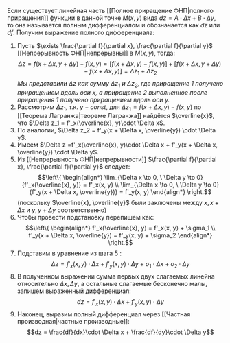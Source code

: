 Если существует линейная часть [[Полное приращение ФНП|полного приращения]] функции в данной точке $M(x,y)$ вида $dz = A\cdot\Delta x + B \cdot  \Delta y$, то она называется полным дифференциалом и обозначается как $dz$ или $df$.
Получим выражение полного дифференциала:
1. Пусть $\exists \frac{\partial f}{\partial x}, \frac{\partial f}{\partial y}$ [[Непрерывность ФНП|непрерывны]] в $M(x,y)$, тогда: $$\Delta z = f(x+\Delta x, y + \Delta y) - f(x,y) = [f(x+\Delta x, y) - f(x,y)] + [f(x+\Delta x, y + \Delta y) - f(x+\Delta x,y)] = \Delta z_1 + \Delta z_2$$*Мы представили $\Delta z$ как сумму $\Delta z_1$ и $\Delta z_2$, где приращение 1 получено приращением вдоль оси x, а приращение 2 выполненное после приращения 1 получено приращением вдоль оси y.*
2. Рассмотрим $\Delta z_1$, т.к. $y-const$, для $\Delta z_1 = f(x+\Delta x, y) - f(x,y)$ по [[Теорема Лагранжа|теореме Лагранжа]] найдётся $\overline{x}$, что $\Delta z_1 = f'_x(\overline{x}, y)\cdot \Delta x$. 
3. По аналогии, $\Delta z_2 = f'_y(x + \Delta x, \overline{y}) \cdot \Delta y$.
4. Имеем $\Delta z =f'_x(\overline{x}, y)\cdot \Delta x + f'_y(x + \Delta x, \overline{y}) \cdot \Delta y$.
5. Из [[Непрерывность ФНП|непрерывности]] $\frac{\partial f}{\partial x}, \frac{\partial f}{\partial y}$ следует:$$\left\{ \begin{align*} \lim_{\Delta x \to 0, \ \Delta y \to 0}{f'_x(\overline{x}, y)} = f'_x(x, y) \\ \lim_{\Delta x \to 0, \ \Delta y \to 0}{f'_y(x + \Delta x, \overline{y})} = f'_y(x, y) \end{align*} \right.$$ (поскольку $\overline{x}, \overline{y}$ были заключены между $x, x + \Delta x$ и $y, y + \Delta y$ соответственно)
6. Чтобы провести подстановку перепишем как:$$\left\{ \begin{align*} f'_x(\overline{x}, y) = f'_x(x, y) + \sigma_1 \\ f'_y(x + \Delta x, \overline{y}) = f'_y(x, y) + \sigma_2 \end{align*} \right.$$
7. Подставим в уравнение из шага 5 :$$\Delta z = f'_x(x, y)\cdot \Delta x + f'_y(x, y)\cdot \Delta y +  \sigma_1\cdot \Delta x + \sigma_2\cdot \Delta y$$
8. В полученном выражении сумма первых двух слагаемых линейна относительно $\Delta x, \Delta y$, а остальные слагаемые бесконечно малы, запишем выраженный дифференциал:$$dz = f'_x(x, y)\cdot \Delta x + f'_y(x, y)\cdot \Delta y$$
9. Наконец, выразим полный дифференциал через [[Частная производная|частные производные]]:$$dz = \frac{df}{dx}\cdot  \Delta x + \frac{df}{dy}\cdot \Delta y$$